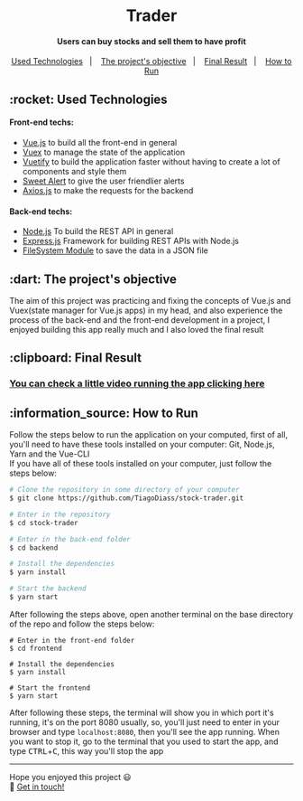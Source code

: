 <h1 align="center">
  Trader
</h1>

<h4 align="center">
  Users can buy stocks and sell them to have profit
</h4>

<p align="center">
  <a href="#technologies">Used Technologies</a>&nbsp;&nbsp;&nbsp;|&nbsp;&nbsp;&nbsp;
  <a href="#objective">The project's objective</a>&nbsp;&nbsp;&nbsp;|&nbsp;&nbsp;&nbsp;
  <a href="#final-result">Final Result</a>&nbsp;&nbsp;&nbsp;|&nbsp;&nbsp;&nbsp;
  <a href="#how-to-use">How to Run</a>
</p>


<h2 id="techonologies" name="technologies">
  :rocket: Used Technologies
</h2>

#### Front-end techs:
- [Vue.js](https://br.vuejs.org) to build all the front-end in general
- [Vuex](https://vuex.vuejs.org) to manage the state of the application
- [Vuetify](https://vuetifyjs.com/en) to build the application faster without having to create a lot of components and style them
- [Sweet Alert](https://sweetalert.js.org/) to give the user friendlier alerts
- [Axios.js](https://github.com/axios/axios) to make the requests for the backend

#### Back-end techs:
- [Node.js](https://nodejs.org/en/) To build the REST API in general
- [Express.js](https://expressjs.com/) Framework for building REST APIs with Node.js
- [FileSystem Module](https://nodejs.org/api/fs.html) to save the data in a JSON file


<h2 id="objective" name="objective">
  :dart: The project's objective
</h2>

The aim of this project was practicing and fixing the concepts of Vue.js and Vuex(state manager for Vue.js apps) in my head, and also experience the process of the back-end and the front-end development in a project, I enjoyed building this app really much and I also loved the final result

<h2 id="final-result" name="final-result">
  :clipboard: Final Result
</h2>

### [You can check a little video running the app clicking here](https://youtu.be/PJwd2briE4c)

<h2 id="how-to-use" name="how-to-use">
  :information_source: How to Run
</h2>

Follow the steps below to run the application on your computed, first of all, you'll need to have these tools installed on your computer: Git, Node.js, Yarn and the Vue-CLI<br>
If you have all of these tools installed on your computer, just follow the steps below:

```bash
# Clone the repository in some directory of your computer
$ git clone https://github.com/TiagoDiass/stock-trader.git

# Enter in the repository
$ cd stock-trader

# Enter in the back-end folder
$ cd backend

# Install the dependencies
$ yarn install

# Start the backend
$ yarn start
```

After following the steps above, open another terminal on the base directory of the repo and follow the steps below:
```
# Enter in the front-end folder
$ cd frontend

# Install the dependencies
$ yarn install

# Start the frontend
$ yarn start
```

After following these steps, the terminal will show you in which port it's running, it's on the port 8080 usually, so, you'll just need to enter in your browser and
type `localhost:8080`, then you'll see the app running. When you want to stop it, go to the terminal that you used to start the app, and type <kbd>CTRL</kbd>+<kbd>C</kbd>,
this way you'll stop the app

---

Hope you enjoyed this project :smiley:<br>
:wave: [Get in touch!](https://www.linkedin.com/in/tiagodiass)

